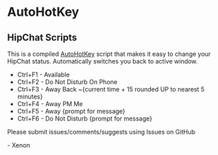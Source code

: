 # AutoHotKey

## HipChat Scripts
This is a compiled [AutoHotKey](https://autohotkey.com/ "AutoHotKey's Homepage") script that makes it easy to change your HipChat status. Automatically switches you back to active window.

+ Ctrl+F1 - Available
+ Ctrl+F2 - Do Not Disturb On Phone
+ Ctrl+F3 - Away Back ~{current time + 15 rounded UP to nearest 5 minutes}
+ Ctrl+F4 - Away PM Me
+ Ctrl+F5 - Away {prompt for message}
+ Ctrl+F6 - Do Not Disturb {prompt for message}

Please submit issues/comments/suggests using Issues on GitHub

\- Xenon
